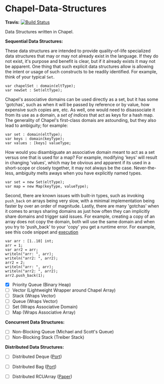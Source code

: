 # Chapel-Data-Structures

**Travis:** [![Build Status](https://travis-ci.org/LouisJenkinsCS/Chapel-Data-Structures.svg?branch=master)](https://travis-ci.org/LouisJenkinsCS/Chapel-Data-Structures)

Data Structures written in Chapel.

**Sequential Data Structures:**

These data structures are intended to provide quality-of-life specialized data structures that may or may not already
exist in the language. If they do not exist, it's purpose and benefit is clear, but if it already exists it may not
be apparent. One thing that such explicit data structures allow is allowing the intent or usage of such constructs
to be readily identified. For example, think of your typical `Set`.

```chpl
var chapelSet : domain(eltType);
var newSet : Set(eltType);
```

Chapel's associative domains can be used directly as a set, but it has some 'gotchas', such as when it will be passed
by reference or by value, how expensive such copies are, etc. As well, one would need to disassociate it from its use
as a domain, a _set of indices_ that act as keys for a hash map. The generality of Chapel's first-class domais are
astounding, but they also lead to ambiguity; for example:

```chpl
var set : domain(eltType);
var keys : domain(keyType);
var values : [keys] valueType;
```

How would you disambiguate an associative domain meant to act as a set versus one that is used for a map? For example,
modifying 'keys' will result in changing 'values', which may be obvious and apparent if its used in a short-scope or 
closely together, it may not always be the case. Never-the-less, ambiguity melts aways when you have explicitly named types.

```chpl
var set = new Set(eltType);
var map = new Map(keyType, valueType);
```

Second, there are known issues with built-in types, such as invoking `push_back` on arrays being very slow, with a minimal implementation
being faster by over an order of magnitude. Lastly, there are many 'gotchas' when it comes to arrays sharing domains as just how often
they can implicitly share domains and trigger said issues. For example, creating a copy of an array does not copy the domain, both will
use the same domain and when you try to 'push_back' to your 'copy' you get a runtime error. For example, see this code snippet and [execution](https://tio.run/##S85ILEjN@f@/LLFIIbGoSMFKIdpQT8/QIFYhM6/EmgskZKtgaM0FlTcC8oCUNVd5UWZJak6ehhKQZ6WgpAMS1UQVNoKJG2mCDQLpNSJPp15BaXFGfFJicraGoab1//8A)

```chpl
var arr : [1..10] int;
arr = 1;
var arr2 = arr;
writeln("arr: ", arr);
writeln("arr2: ", arr2);
arr2 = 2;
writeln("arr: ", arr);
writeln("arr2: ", arr2);
arr2.push_back(1);
```

- [x] Priority Queue (Binary Heap)
- [ ] Vector (Lightweight Wrapper around Chapel Array)
- [ ] Stack (Wraps Vector)
- [ ] Queue (Wraps Vector)
- [ ] Set (Wraps Associative Domain)
- [ ] Map (Wraps Associative Array)

**Concurrent Data Structures:**

- [ ] Non-Blocking Queue (Michael and Scott's Queue)
- [ ] Non-Blocking Stack (Treiber Stack)

**Distributed Data Structures:**

- [ ] Distributed Deque ([Port](https://chapel-lang.org/docs/modules/packages/DistributedDeque.html))
- [ ] Distributed Bag ([Port](https://chapel-lang.org/docs/modules/packages/DistributedBag.html))
- [ ] Distributed RCUArray ([Paper](https://ieeexplore.ieee.org/abstract/document/8425513/))



